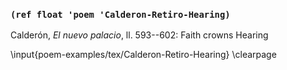 ### `(ref float 'poem 'Calderon-Retiro-Hearing)`

Calderón, *El nuevo palacio*, ll. 593--602: Faith crowns Hearing

\input{poem-examples/tex/Calderon-Retiro-Hearing}
\clearpage



